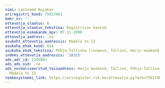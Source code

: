 ```yaml
---
nimi: Lasteaed Kajakas
ariregistri_kood: 75017461
kmkr_nr: ''
ettevotja_staatus: R
ettevotja_staatus_tekstina: Registrisse kantud
ettevotja_esmakande_kpv: 07.11.2000
ettevotja_aadress: .na
asukoht_ettevotja_aadressis: Madala tn 13
asukoha_ehak_kood: 614
asukoha_ehak_tekstina: Põhja-Tallinna linnaosa, Tallinn, Harju maakond
indeks_ettevotja_aadressis: '10315'
ads_adr_id: 2245081
ads_ads_oid: .na
ads_normaliseeritud_taisaadress: Harju maakond, Tallinn, Põhja-Tallinna linnaosa,
  Madala tn 13
teabesysteemi_link: https://ariregister.rik.ee/ettevotja.py?ark=75017461&ref=rekvisiidid
---
```

